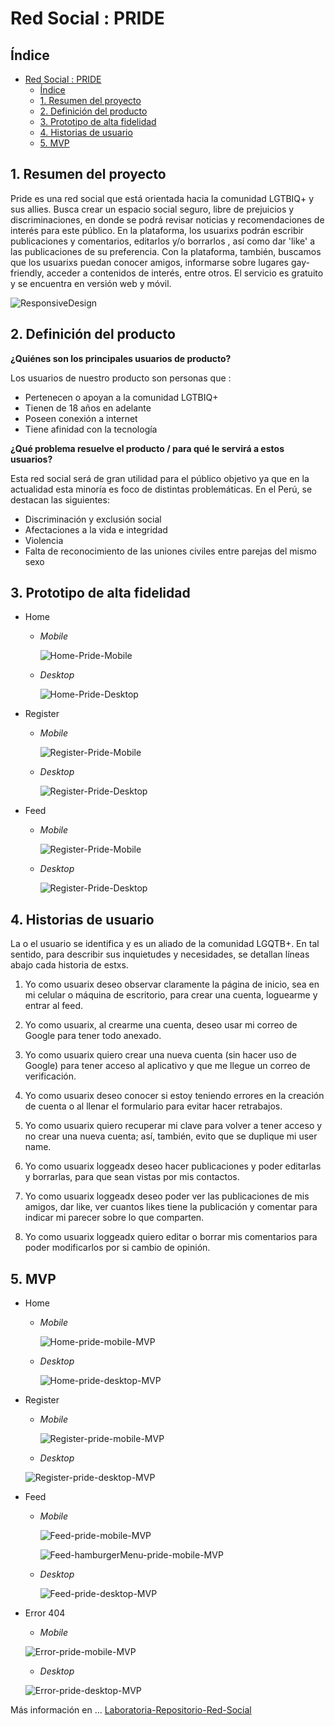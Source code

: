 # Red Social : PRIDE

## Índice

- [Red Social : PRIDE](#red-social--pride)
  - [Índice](#índice)
  - [1. Resumen del proyecto](#1-resumen-del-proyecto)
  - [2. Definición del producto](#2-definición-del-producto)
  - [3. Prototipo de alta fidelidad](#3-prototipo-de-alta-fidelidad)
  - [4. Historias de usuario](#4-historias-de-usuario)
  - [5. MVP](#5-mvp)


## 1. Resumen del proyecto

Pride es una red social que está orientada hacia la comunidad LGTBIQ+ y sus allies. Busca crear un espacio social seguro, libre de prejuicios y discriminaciones, en donde se podrá revisar noticias y recomendaciones de interés para este público. 
En la plataforma, los usuarixs podrán escribir publicaciones y comentarios, editarlos y/o borrarlos , así como dar 'like' a las publicaciones de su preferencia. Con la plataforma, también, buscamos que los usuarixs puedan conocer amigos, informarse sobre lugares gay-friendly, acceder a contenidos de interés, entre otros. El servicio es gratuito y se encuentra en versión web y móvil.


![ResponsiveDesign](https://user-images.githubusercontent.com/75852321/120943679-04388700-c6f6-11eb-8116-2695b9e6b3b5.png)

## 2. Definición del producto

**¿Quiénes son los principales usuarios de producto?**

 Los usuarios de nuestro producto son personas que :
 - Pertenecen o apoyan a la comunidad LGTBIQ+ 
 - Tienen de 18 años en adelante
 - Poseen conexión a internet
 - Tiene afinidad con la tecnología

**¿Qué problema resuelve el producto / para qué le servirá a estos usuarios?**

Esta red social será de gran utilidad para el público objetivo ya que en la actualidad esta minoría es foco de distintas problemáticas.
En el Perú, se destacan las siguientes:
- Discriminación y exclusión social
- Afectaciones a la vida e integridad
- Violencia
- Falta de reconocimiento de las uniones civiles entre parejas del mismo sexo

## 3. Prototipo de alta fidelidad

* Home
  - _Mobile_
  
    ![Home-Pride-Mobile](https://user-images.githubusercontent.com/75852321/120914285-cb9b9d80-c662-11eb-9b00-29b5bcc6106f.png)

  - _Desktop_

    ![Home-Pride-Desktop](https://user-images.githubusercontent.com/75852321/120914302-fab20f00-c662-11eb-8ca5-82317e66259a.png)

* Register

  - _Mobile_

    ![Register-Pride-Mobile](https://user-images.githubusercontent.com/75852321/120914340-3e0c7d80-c663-11eb-8e43-bdef67de31f5.png)

  - _Desktop_

    ![Register-Pride-Desktop](https://user-images.githubusercontent.com/75852321/120914374-917ecb80-c663-11eb-8076-2d172c188e35.png)

* Feed

  - _Mobile_

    ![Register-Pride-Mobile](https://user-images.githubusercontent.com/75852321/120914794-fa674300-c665-11eb-85cb-ff719e3aa754.png)

  - _Desktop_
    
    ![Register-Pride-Desktop](https://user-images.githubusercontent.com/75852321/121227954-c94b6600-c851-11eb-826c-87b430135b38.png)

## 4. Historias de usuario

La o el usuario se identifica y es un aliado de la comunidad LGQTB+. En tal sentido, para describir sus inquietudes y necesidades, se detallan líneas abajo cada historia de estxs.

  1. Yo como usuarix deseo observar claramente la página de inicio, sea en mi celular o máquina de escritorio, para crear una cuenta,  loguearme y entrar al feed.

  2. Yo como usuarix, al crearme una cuenta, deseo usar mi correo de Google para tener todo anexado.

  3. Yo como usuarix quiero crear una nueva cuenta (sin hacer uso de Google) para tener acceso al aplicativo y que me llegue un correo de verificación.

  4. Yo como usuarix deseo conocer si estoy teniendo errores en la creación de cuenta o al llenar el formulario para evitar hacer retrabajos.

  5. Yo como usuarix quiero recuperar mi clave para volver a tener acceso y no crear una nueva cuenta; así, también, evito que se duplique mi user name.

  6. Yo como usuarix loggeadx deseo hacer publicaciones y poder editarlas y borrarlas, para que sean vistas por mis contactos.

  7. Yo como usuarix loggeadx deseo poder ver las publicaciones de mis amigos, dar like, ver cuantos likes tiene la publicación y comentar para indicar mi parecer sobre lo que comparten.

  8. Yo como usuarix loggeadx quiero editar o borrar mis comentarios para poder modificarlos por si cambio de opinión.

## 5. MVP
* Home
  - _Mobile_
  
    ![Home-pride-mobile-MVP](https://user-images.githubusercontent.com/55217648/121100611-d455b600-c7bf-11eb-99cb-94d515d3c396.png)

  - _Desktop_ 
  
    ![Home-pride-desktop-MVP](https://user-images.githubusercontent.com/55217648/121100864-4f1ed100-c7c0-11eb-9dfd-1ad2ec5991c7.png)


* Register
  - _Mobile_

    ![Register-pride-mobile-MVP](https://user-images.githubusercontent.com/55217648/121101327-3ebb2600-c7c1-11eb-9d70-e2c494887dcd.png)

  - _Desktop_ 
  
  ![Register-pride-desktop-MVP](https://user-images.githubusercontent.com/55217648/121101127-d9673500-c7c0-11eb-9550-4dbfff00e121.png)


* Feed
  - _Mobile_
    
    ![Feed-pride-mobile-MVP](https://user-images.githubusercontent.com/55217648/121101816-2f88a800-c7c2-11eb-87e4-209083954297.png)

    ![Feed-hamburgerMenu-pride-mobile-MVP](https://user-images.githubusercontent.com/55217648/121101670-e89ab280-c7c1-11eb-9188-1d2d7ba6982a.png)

  - _Desktop_ 
    
    ![Feed-pride-desktop-MVP](https://user-images.githubusercontent.com/55217648/121101944-6eb6f900-c7c2-11eb-9266-3cba5157397e.png)

* Error 404
  - _Mobile_
  
  ![Error-pride-mobile-MVP](https://user-images.githubusercontent.com/55217648/121102618-a7a39d80-c7c3-11eb-886d-0f05b7280933.png)

  - _Desktop_ 
  
  ![Error-pride-desktop-MVP](https://user-images.githubusercontent.com/55217648/121102436-2ea44600-c7c3-11eb-8690-0d1a422a01c3.png)








Más información en ... [Laboratoria-Repositorio-Red-Social](https://github.com/Laboratoria/LIM014-social-network)
